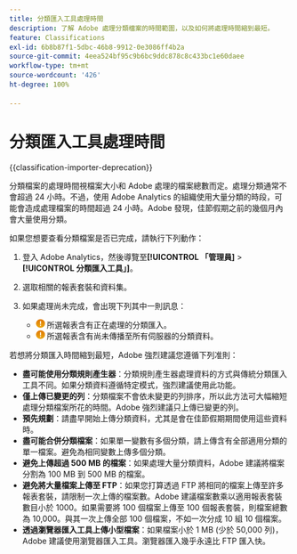 ```yaml
---
title: 分類匯入工具處理時間
description: 了解 Adobe 處理分類檔案的時間範圍，以及如何將處理時間縮到最短。
feature: Classifications
exl-id: 6b8b87f1-5dbc-46b8-9912-0e3086ff4b2a
source-git-commit: 4eea524bf95c9b6bc9ddc878c8c433bc1e60daee
workflow-type: tm+mt
source-wordcount: '426'
ht-degree: 100%

---
```


# 分類匯入工具處理時間

{{classification-importer-deprecation}}

分類檔案的處理時間視檔案大小和 Adobe 處理的檔案總數而定。處理分類通常不會超過 24 小時。不過，使用 Adobe Analytics 的組織使用大量分類的時段，可能會造成處理檔案的時間超過 24 小時。Adobe 發現，佳節假期之前的幾個月內會大量使用分類。

如果您想要查看分類檔案是否已完成，請執行下列動作：

1. 登入 Adobe Analytics，然後導覽至&#x200B;**[!UICONTROL 「管理員]** > **[!UICONTROL 分類匯入工具」]**。
2. 選取相關的報表套裝和資料集。
3. 如果處理尚未完成，會出現下列其中一則訊息：

   * ![通知](assets/icon_notice_notice.gif) 所選報表含有正在處理的分類匯入。
   * ![通知](assets/icon_notice_notice.gif) 所選報表含有尚未傳播至所有伺服器的分類資料。

若想將分類匯入時間縮到最短，Adobe 強烈建議您遵循下列准則：

* **盡可能使用分類規則產生器**：分類規則產生器處理資料的方式與傳統分類匯入工具不同。如果分類資料遵循特定模式，強烈建議使用此功能。
* **僅上傳已變更的列**：分類檔案不會依未變更的列排序，所以此方法可大幅縮短處理分類檔案所花的時間。Adobe 強烈建議只上傳已變更的列。
* **預先規劃**：請盡早開始上傳分類資料，尤其是會在佳節假期期間使用這些資料時。
* **盡可能合併分類檔案**：如果單一變數有多個分類，請上傳含有全部適用分類的單一檔案。避免為相同變數上傳多個分類。
* **避免上傳超過 500 MB 的檔案**：如果處理大量分類資料，Adobe 建議將檔案分割為 100 MB 到 500 MB 的檔案。
* **避免將大量檔案上傳至 FTP**：如果您打算透過 FTP 將相同的檔案上傳至許多報表套裝，請限制一次上傳的檔案數。Adobe 建議檔案數乘以適用報表套裝數目小於 1000。如果需要將 100 個檔案上傳至 100 個報表套裝，則檔案總數為 10,000。與其一次上傳全部 100 個檔案，不如一次分成 10 組 10 個檔案。
* **透過瀏覽器匯入工具上傳小型檔案**：如果檔案小於 1 MB (少於 50,000 列)，Adobe 建議使用瀏覽器匯入工具。瀏覽器匯入幾乎永遠比 FTP 匯入快。
